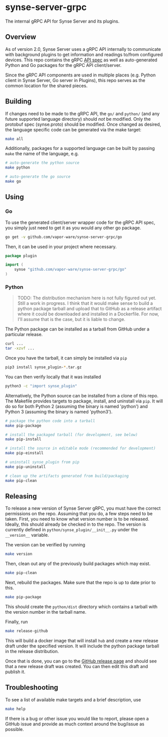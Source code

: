 # synse-server-grpc
The internal gRPC API for Synse Server and its plugins.

## Overview
As of version 2.0, Synse Server uses a gRPC API internally to communicate with background
plugins to get information and readings to/from configured devices. This repo contains the
gRPC [API spec](api-spec) as well as auto-generated Python and Go packages for the gRPC
API client/server.

Since the gRPC API components are used in multiple places (e.g. Python client in Synse Server,
Go server in Plugins), this repo serves as the common location for the shared pieces.

## Building
If changes need to be made to the gRPC API, the `go/` and `python/` (and any future supported
language directory) should *not* be modified. Only the protobuf spec (synse.proto) should be 
modified. Once changed as desired, the language specific code can be generated via the make 
target:

```bash
make all
```

Additionally, packages for a supported language can be built by passing `make` the name of 
the language, e.g.

```bash
# auto-generate the python source
make python

# auto-generate the go source
make go
```

## Using

### Go
To use the generated client/server wrapper code for the gRPC API spec, you simply just need to 
get it as you would any other go package.

```bash
go get -v github.com/vapor-ware/synse-server-grpc/go
```

Then, it can be used in your project where necessary.

```go
package plugin

import (
    synse "github.com/vapor-ware/synse-server-grpc/go"
)
```

### Python
> TODO: The distribution mechanism here is not fully figured out yet. Still a work in progress. I think
> that it would make sense to build a python package tarball and upload that to GitHub as a release artifact
> where it could be downloaded and installed in a Dockerfile. For now, I'll assume that is the case, but it
> is liable to change.

The Python package can be installed as a tarball from GitHub under a particular release.

```bash
curl ...
tar -xzvf ...
```

Once you have the tarball, it can simply be installed via `pip`

```bash
pip3 install synse_plugin-*.tar.gz
```

You can then verify locally that it was installed 

```bash
python3 -c "import synse_plugin"
```

Alternatively, the Python source can be installed from a clone of this repo. The Makefile provides
targets to package, install, and uninstall via `pip`. It will do so for both Python 2 (assuming the
binary is named 'python') and Python 3 (assuming the binary is named 'python3').

```bash
# package the python code into a tarball
make pip-package

# install the packaged tarball (for development, see below)
make pip-install

# install the source in editable mode (recommended for development)
make pip-einstall

# uninstall synse_plugin from pip
make pip-uninstall

# clean up the artifacts generated from build/packaging
make pip-clean
``` 

## Releasing
To release a new version of Synse Server gRPC, you must have the correct permissions on the repo.
Assuming that you do, a few steps need to be taken. First, you need to know what version number is
to be released. Ideally, this should already be checked in to the repo. The version is currently
defined in `python/synse_plugin/__init__.py` under the `__version__` variable. 

The version can be verified by running 
```bash
make version
```

Then, clean out any of the previously build packages which may exist.
```bash
make pip-clean
```

Next, rebuild the packages. Make sure that the repo is up to date prior to this.
```bash
make pip-package
```

This should create the `python/dist` directory which contains a tarball with the version
number in the tarball name.

Finally, run
```bash
make release-github
```

This will build a docker image that will install `hub` and create a new release draft under
the specified version. It will include the python package tarball in the release distribution.

Once that is done, you can go to the [GitHub release page](release-page) and should see that a new release
draft was created. You can then edit this draft and publish it.


## Troubleshooting
To see a list of available make targets and a brief description, use
```bash
make help
```

If there is a bug or other issue you would like to report, please open a GitHub issue and provide
as much context around the bug/issue as possible.



[api-spec]: https://github.com/vapor-ware/synse-server-grpc/blob/master/synse.proto
[release-page]: https://github.com/vapor-ware/synse-server-grpc/releases